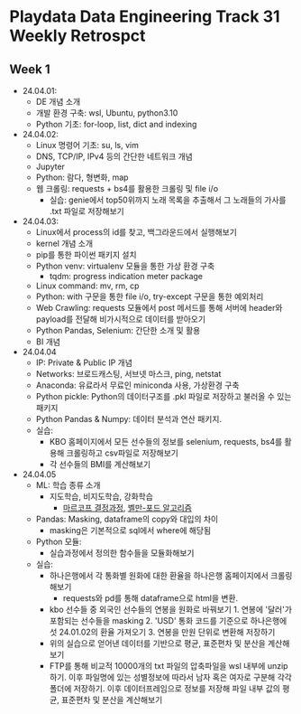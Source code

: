 # Playdata Data Engineering Track 31 Weekly Retrospct
## Week 1
- 24.04.01: 
    - DE 개념 소개
    - 개발 환경 구축: wsl, Ubuntu, python3.10
    - Python 기초: for-loop, list, dict and indexing
- 24.04.02:
    - Linux 명령어 기초: su, ls, vim
    - DNS, TCP/IP, IPv4 등의 간단한 네트워크 개념
    - Jupyter
    - Python: 람다, 형변화, map
    - 웹 크롤링: requests + bs4를 활용한 크롤링 및 file i/o
        - 실습: genie에서 top50위까지 노래 목록을 추출해서 그 노래들의 가사를 .txt 파일로 저장해보기
- 24.04.03:
    - Linux에서 process의 id를 찾고, 백그라운드에서 실행해보기
    - kernel 개념 소개
    - pip를 통한 파이썬 패키지 설치
    - Python venv: virtualenv 모듈을 통한 가상 환경 구축
        - tqdm: progress indication meter package
    - Linux command: mv, rm, cp
    - Python: with 구문을 통한 file i/o, try-except 구문을 통한 예외처리
    - Web Crawling: requests 모듈에서 post 메서드를 통해 서버에 header와 payload를 전달해 비가시적으로 데이터를 받아오기
    - Python Pandas, Selenium: 간단한 소개 및 활용
    - BI 개념
- 24.04.04
    - IP: Private & Public IP 개념
    - Networks: 브로드캐스팅, 서브넷 마스크, ping, netstat
    - Anaconda: 유료라서 무료인 miniconda 사용, 가상환경 구축
    - Python pickle: Python의 데이터구조를 .pkl 파일로 저장하고 불러올 수 있는 패키지
    - Python Pandas & Numpy: 데이터 분석과 연산 패키지. 
    - 실습: 
        - KBO 홈페이지에서 모든 선수들의 정보를 selenium, requests, bs4를 활용해 크롤링하고 csv파일로 저장해보기
        - 각 선수들의 BMI를 계산해보기
- 24.04.05
    - ML: 학습 종류 소개
        - 지도학습, 비지도학습, 강화학습
            - [마르코프 결정과정](https://ko.wikipedia.org/wiki/%EB%A7%88%EB%A5%B4%EC%BD%94%ED%94%84_%EA%B2%B0%EC%A0%95_%EA%B3%BC%EC%A0%95), [벨만-포드 알고리즘](https://ko.wikipedia.org/wiki/%EB%B2%A8%EB%A8%BC-%ED%8F%AC%EB%93%9C_%EC%95%8C%EA%B3%A0%EB%A6%AC%EC%A6%98)
    - Pandas: Masking, dataframe의 copy와 대입의 차이 
        - masking은 기본적으로 sql에서 where에 해당됨
    - Python 모듈:
        - 실습과정에서 정의한 함수들을 모듈화해보기
    - 실습:
        - 하나은행에서 각 통화별 원화에 대한 환율을 하나은행 홈페이지에서 크롤링해보기
            - requests와 pd를 통해 dataframe으로 html을 변환.
        - kbo 선수들 중 외국인 선수들의 연봉을 원화로 바꿔보기
                1. 연봉에 '달러'가 포함되는 선수들을 masking
                2. 'USD' 통화 코드를 기준으로 하나은행에섯 24.01.02의 환율 가져오기
                3. 연봉을 만원 단위로 변환해 저장하기
        - 위의 실습으로 얻어낸 데이터를 기반으로 평균, 표준편차 및 분산을 계산해보기
        - FTP를 통해 비교적 10000개의 txt 파일의 압축파일을 wsl 내부에 unzip하기. 이후 파일명에 있는 성별정보에 따라서 남자 혹은 여자로 구분해 각각 폴더에 저장하기. 이후 데이터프레임으로 정보를 저장해 파일 내부 값의 평균, 표준편차 및 분산을 계산해보기